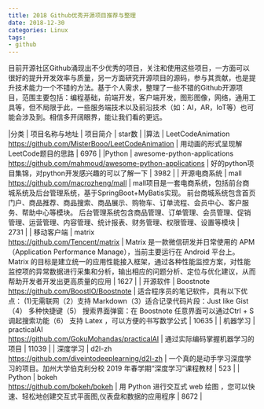 ```yaml
---
title: 2018 Github优秀开源项目推荐与整理
date: 2018-12-30
categories: Linux
tags:
- github
---
```


目前开源社区Github涌现出不少优秀的项目，关注和使用这些项目，一方面可以很好的提升开发效率与质量，另一方面研究开源项目的源码，参与其贡献，也是提升技术能力一个不错的方法。基于个人需求，整理了一些不错的Github开源项目，范围主要包括：编程基础，前端开发，客户端开发，图形图像，网络，通用工具等，但不局限于此，一些服务端技术以及前沿技术（如：AI，AR，IoT等）也可能会涉及到。相信多开阔眼界，能让我们看的更远。

<!-- more -->

<style> 
  table th:first-of-type { width: 80px; } 
  table th:nth-of-type(4) { width: 50px; }
</style>

|分类	| 项目名称与地址	| 项目简介	| star数 |
|算法	| LeetCodeAnimation <br> <https://github.com/MisterBooo/LeetCodeAnimation> | 用动画的形式呈现解LeetCode题目的思路 |	6976 |
|Python	| awesome-python-applications <br> <https://github.com/mahmoud/awesome-python-applications> | 好的python项目集锦，对python开发感兴趣的可以了解一下 | 3982 |
| 开源电商系统 | mall <br> <https://github.com/macrozheng/mall> | mall项目是一套电商系统，包括前台商城系统及后台管理系统，基于SpringBoot+MyBatis实现。 前台商城系统包含首页门户、商品推荐、商品搜索、商品展示、购物车、订单流程、会员中心、客户服务、帮助中心等模块。 后台管理系统包含商品管理、订单管理、会员管理、促销管理、运营管理、内容管理、统计报表、财务管理、权限管理、设置等模块 |	2731 |
| 移动客户端	| matrix <br> <https://github.com/Tencent/matrix> | Matrix 是一款微信研发并日常使用的 APM（Application Performance Manage），当前主要运行在 Android 平台上。 Matrix 的目标是建立统一的应用性能接入框架，通过各种性能监控方案，对性能监控项的异常数据进行采集和分析，输出相应的问题分析、定位与优化建议，从而帮助开发者开发出更高质量的应用 | 1627 |
| 开源软件	| Boostnote <br> <https://github.com/BoostIO/Boostnote> | 适合程序员的笔记软件，具有以下优点：  (1)无需联网（2）支持 Markdown（3）适合记录代码片段：Just like Gist（4） 多种快捷键（5） 搜索界面弹窗：在 Boostnote 任意界面可以通过Ctrl + S调起搜索功能（6） 支持 Latex ，可以方便的书写数学公式 | 10635 | 
| 机器学习	| practicalAI <br> <https://github.com/GokuMohandas/practicalAI> | 通过实际编码掌握机器学习的项目 | 11039 | 
| 深度学习	| d2l-zh <br> <https://github.com/diveintodeeplearning/d2l-zh> | 一个真的是动手学习深度学习的项目。加州大学伯克利分校 2019 年春学期“深度学习”课程教材 | 523 | 
| Python	| bokeh <br> <https://github.com/bokeh/bokeh> | 用 Python 进行交互式 web 绘图 ，您可以快速、轻松地创建交互式平面图,仪表盘和数据的应用程序 | 8672 | 


